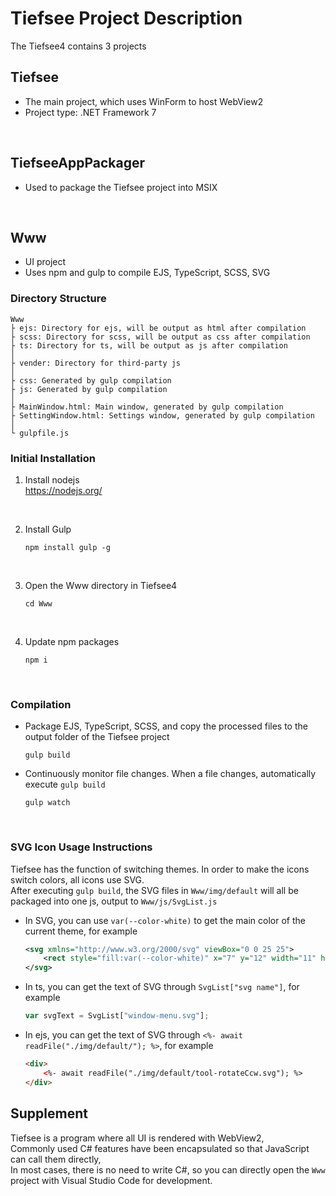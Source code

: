 # Tiefsee Project Description

The Tiefsee4 contains 3 projects

## Tiefsee
- The main project, which uses WinForm to host WebView2
- Project type: .NET Framework 7

<br>

## TiefseeAppPackager
- Used to package the Tiefsee project into MSIX

<br>

## Www
- UI project
- Uses npm and gulp to compile EJS, TypeScript, SCSS, SVG

### Directory Structure
```
Www 
├ ejs: Directory for ejs, will be output as html after compilation
├ scss: Directory for scss, will be output as css after compilation
├ ts: Directory for ts, will be output as js after compilation
│
├ vender: Directory for third-party js
│
├ css: Generated by gulp compilation
├ js: Generated by gulp compilation
│
├ MainWindow.html: Main window, generated by gulp compilation
├ SettingWindow.html: Settings window, generated by gulp compilation
│
└ gulpfile.js
```

### Initial Installation

1. Install nodejs<br>
	https://nodejs.org/

<br>

2. Install Gulp
	```
	npm install gulp -g	
	```

<br>

3. Open the Www directory in Tiefsee4
	```
	cd Www
	```
<br>

4. Update npm packages
	```
	npm i
	```

<br>

### Compilation

- Package EJS, TypeScript, SCSS, and copy the processed files to the output folder of the Tiefsee project
	```
	gulp build
	```

- Continuously monitor file changes. When a file changes, automatically execute `gulp build`
	```
	gulp watch
	```

<br>


### SVG Icon Usage Instructions
Tiefsee has the function of switching themes. In order to make the icons switch colors, all icons use SVG.  
After executing `gulp build`, the SVG files in `Www/img/default` will all be packaged into one js, output to `Www/js/SvgList.js`  

- In SVG, you can use `var(--color-white)` to get the main color of the current theme, for example
	```svg
	<svg xmlns="http://www.w3.org/2000/svg" viewBox="0 0 25 25">
		<rect style="fill:var(--color-white)" x="7" y="12" width="11" height="1"/>
	</svg>
	```

- In ts, you can get the text of SVG through `SvgList["svg name"]`, for example
	```javascript
	var svgText = SvgList["window-menu.svg"];
	```

- In ejs, you can get the text of SVG through `<%- await readFile("./img/default/"); %>`, for example
	```html
	<div>
		<%- await readFile("./img/default/tool-rotateCcw.svg"); %>
	</div>
	```
	
## Supplement

Tiefsee is a program where all UI is rendered with WebView2, <br>
Commonly used C# features have been encapsulated so that JavaScript can call them directly, <br>
In most cases, there is no need to write C#, so you can directly open the `Www` project with Visual Studio Code for development.

